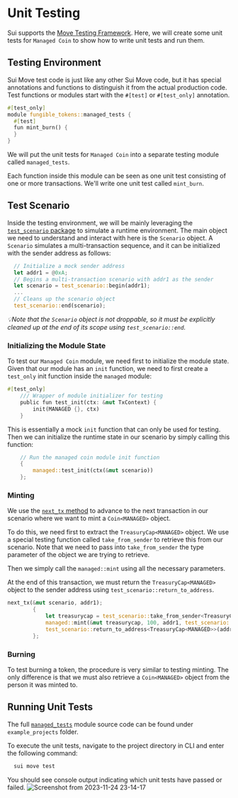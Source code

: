 # Unit Testing

Sui supports the [Move Testing Framework](https://github.com/move-language/move/blob/main/language/documentation/book/src/unit-testing.md). Here, we will create some unit tests for `Managed Coin` to show how to write unit tests and run them.

## Testing Environment

Sui Move test code is just like any other Sui Move code, but it has special annotations and functions to distinguish it from the actual production code.
Test functions or modules start with the `#[test]` or `#[test_only]` annotation. 

```rust
#[test_only]
module fungible_tokens::managed_tests {
  #[test]
  fun mint_burn() {
  }
}
```

We will put the unit tests for `Managed Coin` into a separate testing module called `managed_tests`. 

Each function inside this module can be seen as one unit test consisting of one or more transactions. We'll write one unit test called `mint_burn`. 

## Test Scenario

Inside the testing environment, we will be mainly leveraging the [`test_scenario` package](https://github.com/MystenLabs/sui/blob/main/crates/sui-framework/packages/sui-framework/sources/test/test_scenario.move) to simulate a runtime environment. The main object we need to understand and interact with here is the `Scenario` object. A `Scenario` simulates a multi-transaction sequence, and it can be initialized with the sender address as follows:

```rust
  // Initialize a mock sender address
  let addr1 = @0xA;
  // Begins a multi-transaction scenario with addr1 as the sender
  let scenario = test_scenario::begin(addr1);
  ...
  // Cleans up the scenario object
  test_scenario::end(scenario);  
```

*💡Note that the `Scenario` object is not droppable, so it must be explicitly cleaned up at the end of its scope using `test_scenario::end`.*

### Initializing the Module State

To test our `Managed Coin` module, we need first to initialize the module state. Given that our module has an `init` function, we need to first create a `test_only` init function inside the `managed` module:

```rust
#[test_only]
    /// Wrapper of module initializer for testing
    public fun test_init(ctx: &mut TxContext) {
        init(MANAGED {}, ctx)
    }
```

This is essentially a mock `init` function that can only be used for testing. Then we can initialize the runtime state in our scenario by simply calling this function:

```rust
    // Run the managed coin module init function
    {
        managed::test_init(ctx(&mut scenario))
    };
```

### Minting 

We use the [`next_tx` method](https://github.com/MystenLabs/sui/blob/main/crates/sui-framework/packages/sui-framework/sources/test/test_scenario.move#L103) to advance to the next transaction in our scenario where we want to mint a `Coin<MANAGED>` object.

To do this, we need first to extract the `TreasuryCap<MANAGED>` object. We use a special testing function called `take_from_sender` to retrieve this from our scenario. Note that we need to pass into `take_from_sender` the type parameter of the object we are trying to retrieve. 

Then we simply call the `managed::mint` using all the necessary parameters. 

At the end of this transaction, we must return the `TreasuryCap<MANAGED>` object to the sender address using `test_scenario::return_to_address`.

```rust
next_tx(&mut scenario, addr1);
        {
            let treasurycap = test_scenario::take_from_sender<TreasuryCap<MANAGED>>(&scenario);
            managed::mint(&mut treasurycap, 100, addr1, test_scenario::ctx(&mut scenario));
            test_scenario::return_to_address<TreasuryCap<MANAGED>>(addr1, treasurycap);
        };
```

### Burning 

To test burning a token, the procedure is very similar to testing minting. The only difference is that we must also retrieve a `Coin<MANAGED>` object from the person it was minted to.

## Running Unit Tests

The full [`managed_tests`](./sources/ebs_coin_test.move) module source code can be found under `example_projects` folder.

To execute the unit tests, navigate to the project directory in CLI and enter the following command:

```bash
  sui move test
```

You should see console output indicating which unit tests have passed or failed.
![Screenshot from 2023-11-24 23-14-17](https://github.com/truonggau/sui-tutorial/assets/87189382/aee02c8c-cd7f-4ca2-9af5-4789346ac36c)

